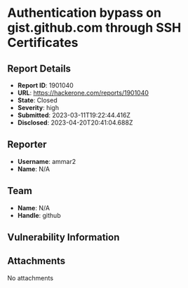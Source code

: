 # Authentication bypass on gist.github.com through SSH Certificates

## Report Details
- **Report ID**: 1901040
- **URL**: https://hackerone.com/reports/1901040
- **State**: Closed
- **Severity**: high
- **Submitted**: 2023-03-11T19:22:44.416Z
- **Disclosed**: 2023-04-20T20:41:04.688Z

## Reporter
- **Username**: ammar2
- **Name**: N/A

## Team
- **Name**: N/A
- **Handle**: github

## Vulnerability Information


## Attachments
No attachments
